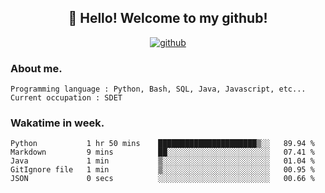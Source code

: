 <h2 align="center">👋 Hello! Welcome to my github! </h2>
<p align="center">
  <a href="https://github.com/usergwen"><img src="https://img.shields.io/badge/GitHub-24292e" alt="github"></a>
</p>

### About me.

```Plain Text
Programming language : Python, Bash, SQL, Java, Javascript, etc...
Current occupation : SDET
```
### Wakatime in week.

<!--START_SECTION:waka-->

```text
Python           1 hr 50 mins    ██████████████████████▒░░   89.94 %
Markdown         9 mins          ██░░░░░░░░░░░░░░░░░░░░░░░   07.41 %
Java             1 min           ▒░░░░░░░░░░░░░░░░░░░░░░░░   01.04 %
GitIgnore file   1 min           ▒░░░░░░░░░░░░░░░░░░░░░░░░   00.95 %
JSON             0 secs          ░░░░░░░░░░░░░░░░░░░░░░░░░   00.66 %
```

<!--END_SECTION:waka-->
